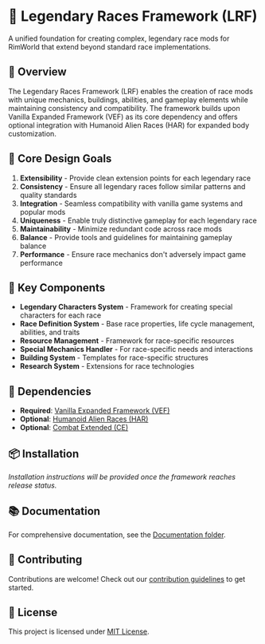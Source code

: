 # 🌟 Legendary Races Framework (LRF)

A unified foundation for creating complex, legendary race mods for RimWorld that extend beyond standard race implementations.

## 📜 Overview

The Legendary Races Framework (LRF) enables the creation of race mods with unique mechanics, buildings, abilities, and gameplay elements while maintaining consistency and compatibility. The framework builds upon Vanilla Expanded Framework (VEF) as its core dependency and offers optional integration with Humanoid Alien Races (HAR) for expanded body customization.

## 🎯 Core Design Goals

1. **Extensibility** - Provide clean extension points for each legendary race
2. **Consistency** - Ensure all legendary races follow similar patterns and quality standards
3. **Integration** - Seamless compatibility with vanilla game systems and popular mods
4. **Uniqueness** - Enable truly distinctive gameplay for each legendary race
5. **Maintainability** - Minimize redundant code across race mods
6. **Balance** - Provide tools and guidelines for maintaining gameplay balance
7. **Performance** - Ensure race mechanics don't adversely impact game performance

## 🧩 Key Components

- **Legendary Characters System** - Framework for creating special characters for each race
- **Race Definition System** - Base race properties, life cycle management, abilities, and traits
- **Resource Management** - Framework for race-specific resources
- **Special Mechanics Handler** - For race-specific needs and interactions
- **Building System** - Templates for race-specific structures
- **Research System** - Extensions for race technologies

## 🔗 Dependencies

- **Required**: [Vanilla Expanded Framework (VEF)](https://github.com/Vanilla-Expanded/VanillaExpandedFramework)
- **Optional**: [Humanoid Alien Races (HAR)](https://github.com/RimWorld-CCL-Reborn/AlienRaces)
- **Optional**: [Combat Extended (CE)](https://github.com/CombatExtended-Continued/CombatExtended)

## 📦 Installation

*Installation instructions will be provided once the framework reaches release status.*

## 📚 Documentation

For comprehensive documentation, see the [Documentation folder](./Documentation/).

## 🤝 Contributing

Contributions are welcome! Check out our [contribution guidelines](./CONTRIBUTING.md) to get started.

## 📜 License

This project is licensed under [MIT License](./LICENSE).